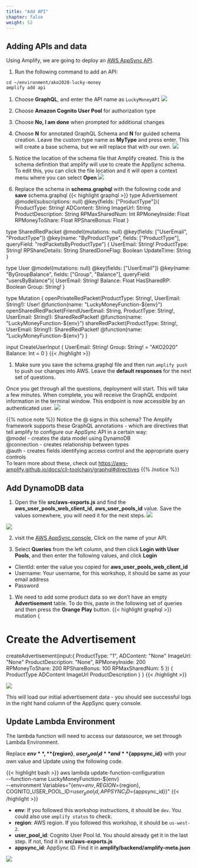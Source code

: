 ```yaml
---
title: "Add API"
chapter: false
weight: 52
---
```


## Adding APIs and data

Using Amplify, we are going to deploy an [AWS AppSync API](https://aws.amazon.com/appsync/).


1. Run the following command to add an API:
```
cd ~/environment/ako2020-lucky-money
amplify add api
```

1. Choose **GraphQL**, and enter the API name as `LuckyMoneyAPI`
![](/images/addGameLogic/amplify-add-api.png)

1. Choose **Amazon Cognito User Pool** for authorization type

1. Choose **No, I am done** when prompted for additional changes

1. Choose **N** for annotated GraphQL Schema and **N** for guided schema creation. Leave the custom type name as **MyType** and press enter. This will create a base schema, but we will replace that with our own.
![](/images/addGameLogic/amplify-add-api-2.png)

1. Notice the location of the schema file that Amplify created. This is the schema definition that amplify will use to create the AppSync schema. To edit this, you can click the file location and it will open a context menu where you can select **Open**
![](/images/addGameLogic/amplify-add-api-3.png)

1. Replace the schema in **schema.graphql** with the following code and **save** schema.graphql
{{< highlight graphql >}}
type Advertisement @model(subscriptions: null) @key(fields: ["ProductType"]){
  ProductType: String!
  ADContent: String
  ImageUrl: String
  ProductDescription: String
  RPMaxSharedNum: Int
  RPMoneyInside: Float
  RPMoneyToShare: Float
  RPShareBonus: Float
}

type SharedRedPacket @model(mutations: null) @key(fields: ["UserEmail", "ProductType"]) @key(name: "ByProductType", fields: ["ProductType"], queryField: "redPacketsByProductType") {
  UserEmail: String!
  ProductType: String!
  RPShareDetails: String
  SharedDoneFlag: Boolean
  UpdateTime: String
}

type User @model(mutations: null) @key(fields: ["UserEmail"]) @key(name: "ByGroupBalance", fields: ["Group", "Balance"], queryField: "usersByBalance"){
  UserEmail: String!
  Balance: Float
  HasSharedRP: Boolean
  Group: String!
}

type Mutation {
  openPrivateRedPacket(ProductType: String!, UserEmail: String!): User! @function(name: "LuckyMoneyFunction-${env}")
  openSharedRedPacket(FriendUserEmail: String, ProductType: String!, UserEmail: String!): SharedRedPacket! @function(name: "LuckyMoneyFunction-${env}")
  shareRedPacket(ProductType: String!, UserEmail: String!): SharedRedPacket! @function(name: "LuckyMoneyFunction-${env}")
}

input CreateUserInput {
  UserEmail: String!
  Group: String! = "AKO2020"
  Balance: Int = 0
}
{{< /highlight >}}

1. Make sure you save the schema.graphql file and then run `amplify push` to push our changes into AWS. Leave the **default responses** for the next set of questions. 

Once you get through all the questions, deployment will start. This will take a few minutes. When complete, you will receive the GraphQL endpoint information in the terminal window. This endpoint is now accessible by an authenticated user.
![](/images/addGameLogic/appsync_endpoint.png)

{{% notice note %}}
Notice the @ signs in this schema? The Amplify framework supports these GraphQL annotations - which are directives that tell amplify to configure our AppSync API in a certain way:</br>
@model - creates the data model using DynamoDB</br>
@connection - creates relationship between types</br>
@auth - creates fields identifying access control and the appropriate query controls</br>
To learn more about these, check out https://aws-amplify.github.io/docs/cli-toolchain/graphql#directives
{{% /notice %}}

## Add DynamoDB data

1. Open the file **src/aws-exports.js** and find the **aws_user_pools_web_client_id**,  **aws_user_pools_id** value. Save the values somewhere, you will need it for the next steps.
![](/images/addGameLogic/copy_web_client_id.png)

![](/images/addGameLogic/user_pool_id.png?width=30pc)

2. visit the [AWS AppSync console](https://us-west-2.console.aws.amazon.com/appsync/home), Click on the name of your API.

3. Select **Queries** from the left column, and then click **Login with User Pools**, and then enter the following values, and click **Login**
  * ClientId: enter the value you copied for **aws_user_pools_web_client_id**
  * Username: Your username, for this workshop, it should be same as your email address
  * Password

1. We need to add some product data so we don’t have an empty **Advertisement** table. To do this, paste in the following set of queries and then press the **Orange Play** button.
{{< highlight graphql >}}
mutation {
  # Create the Advertisement
  createAdvertisement(input:{
    ProductType: "1",
    ADContent: "None"
    ImageUrl: "None"
    ProductDescription: "None",
    RPMoneyInside: 200
    RPMoneyToShare: 200
    RPShareBonus: 100
    RPMaxSharedNum: 5
  }) {
    ProductType
    ADContent
    ImageUrl
    ProductDescription
  }
}
{{< /highlight >}}

![](/images/addGameLogic/insert-ads.png)

This will load our initial advertisement data - you should see successful logs in the right hand column of the AppSync query console.

## Update Lambda Environment 

The lambda function will need to access our datasource, we set through Lambda Environment. 

Replace **${env}**, **${region}**, **${user_pool_id}** and **${appsync_id}** with your own value and Update using the following code.

{{< highlight bash >}}
aws lambda update-function-configuration \
--function-name LuckyMoneyFunction-${env} \
--environment Variables="{env=${env}, REGION=${region}, COGNITO_USER_POOL_ID=${user_pool_id}, APPSYNC_ID=${appsync_id}}"
{{< /highlight >}}

* **env**: If you followed this workshop instructions, it should be `dev`. You could also use `amplify status` to check. 
* **region**: AWS region. If you followed this workshop, it should be `us-west-2`.
* **user_pool_id**: Cognito User Pool Id. You should already get it in the last step. If not, find it in **src/aws-exports.js**
* **appsync_id**: AppSync ID. Find it in **amplify/backend/amplify-meta.json**

![](/images/addGameLogic/amplify-meta.png?width=30pc)